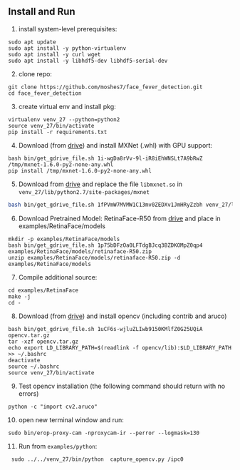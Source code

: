 
## Install and Run

1. install system-level prerequisites:
```
sudo apt update
sudo apt install -y python-virtualenv
sudo apt install -y curl wget
sudo apt install -y libhdf5-dev libhdf5-serial-dev
```
2. clone repo:
```
git clone https://github.com/moshes7/face_fever_detection.git
cd face_fever_detection
```
3. create virtual env and install pkg:
```
virtualenv venv_27 --python=python2
source venv_27/bin/activate
pip install -r requirements.txt
```
4. Download (from [drive](https://drive.google.com/open?id=1i-wgDa8rVv-9l-iR8iEhWNSLt7A9bRwZ)) and install MXNet (.whl) with GPU support:
```
bash bin/get_gdrive_file.sh 1i-wgDa8rVv-9l-iR8iEhWNSLt7A9bRwZ /tmp/mxnet-1.6.0-py2-none-any.whl
pip install /tmp/mxnet-1.6.0-py2-none-any.whl
```
5. Download from [drive](https://drive.google.com/open?id=1fPVmW7MVMW1C13mv0ZEDXv1JmHRyZzbh) and replace the file ``libmxnet.so`` in ``venv_27/lib/python2.7/site-packages/mxnet``
```bash
bash bin/get_gdrive_file.sh 1fPVmW7MVMW1C13mv0ZEDXv1JmHRyZzbh venv_27/lib/python2.7/site-packages/mxnet/libmxnet.so
```
6. Download Pretrained Model: RetinaFace-R50 from [drive](https://drive.google.com/open?id=1p75bDFzOa0LFTdgBJcq3BZDKOMpZ0qp4) and place in examples/RetinaFace/models
```
mkdir -p examples/RetinaFace/models
bash bin/get_gdrive_file.sh 1p75bDFzOa0LFTdgBJcq3BZDKOMpZ0qp4 examples/RetinaFace/models/retinaface-R50.zip
unzip examples/RetinaFace/models/retinaface-R50.zip -d examples/RetinaFace/models
```
7. Compile additional source:
```
cd examples/RetinaFace
make -j
cd -
```

8. Download (from [drive](https://drive.google.com/open?id=1uCF6s-wjluZLIwb9150KMlfZ0G25UQiA)) and install opencv (including contrib and aruco)
```
bash bin/get_gdrive_file.sh 1uCF6s-wjluZLIwb9150KMlfZ0G25UQiA opencv.tar.gz
tar -xzf opencv.tar.gz
echo export LD_LIBRARY_PATH=$(readlink -f opencv/lib):$LD_LIBRARY_PATH >> ~/.bashrc
deactivate
source ~/.bashrc
source venv_27/bin/activate
```
9. Test opencv installation (the following command should return with no errors)
```
python -c "import cv2.aruco"
```
10. open new terminal window and run:
```
sudo bin/erop-proxy-cam -nproxycam-ir --perror --logmask=130
```
11. Run from ```examples/python```:
```
 sudo ../../venv_27/bin/python  capture_opencv.py /ipc0
```

